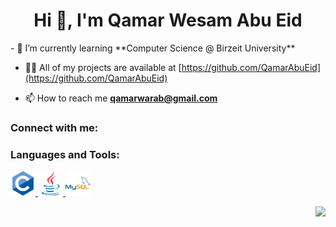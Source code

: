 <h1 align="center">Hi 👋, I'm Qamar Wesam Abu Eid</h1>
- 🌱 I’m currently learning **Computer Science @ Birzeit University**

- 👨‍💻 All of my projects are available at [https://github.com/QamarAbuEid](https://github.com/QamarAbuEid)

- 📫 How to reach me **qamarwarab@gmail.com**

<h3 align="left">Connect with me:</h3>
<p align="left">
</p>

<h3 align="left">Languages and Tools:</h3>
<p align="left"> <a href="https://www.cprogramming.com/" target="_blank" rel="noreferrer"> <img src="https://raw.githubusercontent.com/devicons/devicon/master/icons/c/c-original.svg" alt="c" width="40" height="40"/> </a> <a href="https://www.java.com" target="_blank" rel="noreferrer"> <img src="https://raw.githubusercontent.com/devicons/devicon/master/icons/java/java-original.svg" alt="java" width="40" height="40"/> </a> <a href="https://www.mysql.com/" target="_blank" rel="noreferrer"> <img src="https://raw.githubusercontent.com/devicons/devicon/master/icons/mysql/mysql-original-wordmark.svg" alt="mysql" width="40" height="40"/> </a> </p> 


<img align="right" height="150" src="https://camo.githubusercontent.com/7f54641ec3f01cda590a50afaca3574dd2353259cd3106677a184ac67a7ea2ca/68747470733a2f2f6d65646961312e74656e6f722e636f6d2f6d2f5f444f426a6e477370594141414141432f636f64652d636f64696e672e676966" data-canonical-src="https://media1.tenor.com/m/_DOBjnGspYAAAAAC/code-coding.gif" style="max-width: 100%; display: inline-block;" class="rich-diff-level-one" data-target="animated-image.originalImage">
